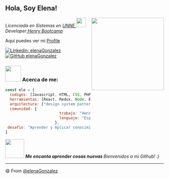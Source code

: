

<!--
**elenaGonzalez/elenaGonzalez** is a ✨ _special_ ✨ repository because its `README.md` (this file) appears on your GitHub profile.

Here are some ideas to get you started:

- 🔭 I’m currently working on ...
- 🌱 I’m currently learning ...
- 👯 I’m looking to collaborate on ...
- 🤔 I’m looking for help with ...
- 💬 Ask me about ...
- 📫 How to reach me: ...
- 😄 Pronouns: ...
- ⚡ Fun fact: ...
-->
<h2>Hola, Soy Elena! </h2>
<img align='right' src="https://media.giphy.com/media/Ieo88333eatH73xKQG/giphy.gif" width="230">
<p><em>Licenciada en Sistemas en <a href="https://www.unne.edu.ar/"> UNNE </a><img src="https://media.giphy.com/media/iDsyZBoaRBdtvY4I8F/giphy.gif" width="30"></br>Developer<a href="https://www.soyhenry.com/"> Henry Bootcamp </a>
</em></p>
<p>Aquí puedes ver mi <a href="https://elenagonzalez.github.io/profile/">Profile</a></p>

[![Linkedin: elenaGonzalez](https://img.shields.io/badge/-elenaGonzalez-blue?style=flat-square&logo=Linkedin&logoColor=white&link=https://www.linkedin.com/in/ele-gonzalez/)](https://www.linkedin.com/in/ele-gonzalez/)
[![GitHub elenaGonzalez](https://img.shields.io/github/followers/gonzalez?label=follow&style=social)](https://github.com/elenaGonzalez)


### <img src="https://media.giphy.com/media/QxNRtRK9Jvu65ozCpW/giphy.gif" width="50"> Acerca de me:  

```javascript
const ele = {
  codigos: [Javascript, HTML, CSS, PHP, Java],
  herramientas: [React, Redux, Node, Express],
  arquitectura: ["design system pattern"],
  comunidad: {
                        trabajo: "Henry",
                        lenguaje: "Español",
                      },
 desafio: "Aprender y Aplicar conocimientos adquiridos como Full Stack"
}
```

<img src="https://media.giphy.com/media/RLsfgZfNGJ3fzlMXdV/giphy.gif" width="60"> <em><b>Me encanta aprender cosas nuevas </b> Bienvenidos a mi Github!</b> :)</em>

---

😄 From [@elenaGonzalez](https://github.com/elenaGonzalez)
